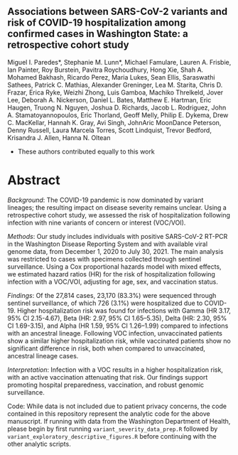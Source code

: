 ## Associations between SARS-CoV-2 variants and risk of COVID-19 hospitalization among confirmed cases in Washington State: a retrospective cohort study

Miguel I. Paredes*, Stephanie M. Lunn*, Michael Famulare, Lauren A. Frisbie, Ian Painter, Roy Burstein, Pavitra Roychoudhury,  Hong Xie, Shah A. Mohamed Bakhash, Ricardo Perez, Maria Lukes, Sean Ellis, Saraswathi Sathees, Patrick C. Mathias, Alexander Greninger, Lea M. Starita, Chris D. Frazar, Erica Ryke, Weizhi Zhong, Luis Gamboa, Machiko Threlkeld, Jover Lee, Deborah A. Nickerson, Daniel L. Bates, Matthew E. Hartman, Eric Haugen, Truong N. Nguyen, Joshua D. Richards, Jacob L. Rodriguez, John A. Stamatoyannopoulos, Eric Thorland, Geoff Melly, Philip E. Dykema, Drew C. MacKellar, Hannah K. Gray, Avi Singh, JohnAric MoonDance Peterson, Denny Russell,  Laura Marcela Torres, Scott Lindquist, Trevor Bedford, Krisandra J. Allen, Hanna N. Oltean

* These authors contributed equally to this work

# Abstract 

_Background_: The COVID-19 pandemic is now dominated by variant lineages; the resulting impact on disease severity remains unclear. Using a retrospective cohort study, we assessed the risk of hospitalization following infection with nine variants of concern or interest (VOC/VOI).

_Methods_: Our study includes individuals with positive SARS-CoV-2 RT-PCR in the Washington Disease Reporting System and with available viral genome data, from December 1, 2020 to July 30, 2021. The main analysis was restricted to cases with specimens collected through sentinel surveillance. Using a Cox proportional hazards model with mixed effects, we estimated hazard ratios (HR) for the risk of hospitalization following infection with a VOC/VOI, adjusting for age, sex, and vaccination status.

_Findings_: Of the 27,814 cases, 23,170 (83.3%) were sequenced through sentinel surveillance, of which 726 (3.1%) were hospitalized due to COVID-19. Higher hospitalization risk was found for infections with Gamma (HR 3.17, 95% CI 2.15-4.67), Beta (HR: 2.97, 95% CI 1.65–5.35), Delta (HR: 2.30, 95% CI 1.69-3.15), and Alpha (HR 1.59, 95% CI 1.26–1.99) compared to infections with an ancestral lineage. Following VOC infection, unvaccinated patients show a similar higher hospitalization risk, while vaccinated patients show no significant difference in risk, both when compared to unvaccinated, ancestral lineage cases.   

_Interpretation_: Infection with a VOC results in a higher hospitalization risk, with an active vaccination attenuating that risk. Our findings support promoting hospital preparedness, vaccination, and robust genomic surveillance.  

Code:
While data is not included due to patient privacy concerns, the code contained in this repository represent the analytic code for the above manuscript. If running with data from the Washington Department of Health, please begin by first running `variant_severity_data_prep.R` followed by `variant_exploratory_descriptive_figures.R` before continuing with the other analytic scripts. 
